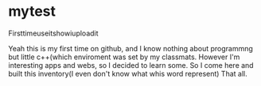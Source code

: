 # mytest
Firsttimeuseitshowiuploadit

Yeah this is my first time on github, and I know nothing about programmng but little c++(which enviroment was set by my classmats. 
However I'm interesting apps and webs, so I decided to learn some.
So I come here and built this inventory(I even don't know what whis word represent)
That all.
